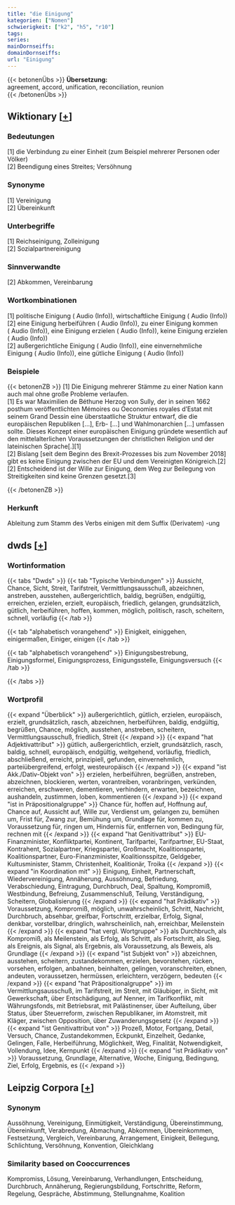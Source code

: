 ```yaml
---
title: "die Einigung"
kategorien: ["Nomen"]
schwierigkeit: ["k2", "h5", "r10"]
tags:
series:
mainDornseiffs:
domainDornseiffs:
url: "Einigung"
---
```


{{< betonenÜbs >}}
**Übersetzung:**  
agreement, accord, unification, reconciliation, reunion  
{{< /betonenÜbs >}}

## Wiktionary [[+](https://de.wiktionary.org/wiki/Einigung)]

### Bedeutungen
[1] die Verbindung zu einer Einheit (zum Beispiel mehrerer Personen oder Völker)  
[2] Beendigung eines Streites; Versöhnung  

### Synonyme
[1] Vereinigung  
[2] Übereinkunft  

### Unterbegriffe
[1] Reichseinigung, Zolleinigung  
[2] Sozialpartnereinigung  

### Sinnverwandte
[2] Abkommen, Vereinbarung  

### Wortkombinationen
[1] politische Einigung ( Audio (Info)), wirtschaftliche Einigung ( Audio (Info))  
[2] eine Einigung herbeiführen ( Audio (Info)), zu einer Einigung kommen ( Audio (Info)), eine Einigung erzielen ( Audio (Info)), keine Einigung erzielen ( Audio (Info))  
[2] außergerichtliche Einigung ( Audio (Info)), eine einvernehmliche Einigung ( Audio (Info)), eine gütliche Einigung ( Audio (Info))  

### Beispiele
{{< betonenZB >}}
[1] Die Einigung mehrerer Stämme zu einer Nation kann auch mal ohne große Probleme verlaufen.  
[1] Es war Maximilien de Béthune Herzog von Sully, der in seinen 1662 posthum veröffentlichten Mémoires ou Oeconomies royales d’Estat mit seinem Grand Dessin eine überstaatliche Struktur entwarf, die die europäischen Republiken […], Erb- […] und Wahlmonarchien […] umfassen sollte. Dieses Konzept einer europäischen Einigung gründete wesentlich auf den mittelalterlichen Voraussetzungen der christlichen Religion und der lateinischen Sprache[.][1]  
[2] Bislang [seit dem Beginn des Brexit-Prozesses bis zum November 2018] gibt es keine Einigung zwischen der EU und dem Vereinigten Königreich.[2]  
[2] Entscheidend ist der Wille zur Einigung, dem Weg zur Beilegung von Streitigkeiten sind keine Grenzen gesetzt.[3]  

{{< /betonenZB >}}
### Herkunft
Ableitung zum Stamm des Verbs einigen mit dem Suffix (Derivatem) -ung  



## dwds [[+](https://www.dwds.de/wb/Einigung)]

### Wortinformation
{{< tabs "Dwds" >}}
{{< tab "Typische Verbindungen" >}}
Aussicht, Chance, Sicht, Streit, Tarifstreit, Vermittlungsausschuß, abzeichnen, anstreben, ausstehen, außergerichtlich, baldig, begrüßen, endgültig, erreichen, erzielen, erzielt, europäisch, friedlich, gelangen, grundsätzlich, gütlich, herbeiführen, hoffen, kommen, möglich, politisch, rasch, scheitern, schnell, vorläufig
{{< /tab >}}

{{< tab "alphabetisch vorangehend" >}}
Einigkeit, einiggehen, einigermaßen, Einiger, einigen
{{< /tab >}}

{{< tab "alphabetisch vorangehend" >}}
Einigungsbestrebung, Einigungsformel, Einigungsprozess, Einigungsstelle, Einigungsversuch
{{< /tab >}}

{{< /tabs >}}

### Wortprofil
{{< expand "Überblick" >}} außergerichtlich, gütlich, erzielen, europäisch, erzielt, grundsätzlich, rasch, abzeichnen, herbeiführen, baldig, endgültig, begrüßen, Chance, möglich, ausstehen, anstreben, scheitern, Vermittlungsausschuß, friedlich, Streit {{< /expand >}}
{{< expand "hat Adjektivattribut" >}} gütlich, außergerichtlich, erzielt, grundsätzlich, rasch, baldig, schnell, europäisch, endgültig, weitgehend, vorläufig, friedlich, abschließend, erreicht, prinzipiell, gefunden, einvernehmlich, parteiübergreifend, erfolgt, westeuropäisch {{< /expand >}}
{{< expand "ist Akk./Dativ-Objekt von" >}} erzielen, herbeiführen, begrüßen, anstreben, abzeichnen, blockieren, werten, vorantreiben, voranbringen, verkünden, erreichen, erschweren, dementieren, verhindern, erwarten, bezeichnen, aushandeln, zustimmen, loben, kommentieren {{< /expand >}}
{{< expand "ist in Präpositionalgruppe" >}} Chance für, hoffen auf, Hoffnung auf, Chance auf, Aussicht auf, Wille zur, Verdienst um, gelangen zu, bemühen um, Frist für, Zwang zur, Bemühung um, Grundlage für, kommen zu, Voraussetzung für, ringen um, Hindernis für, entfernen von, Bedingung für, rechnen mit {{< /expand >}}
{{< expand "hat Genitivattribut" >}} EU-Finanzminister, Konfliktpartei, Kontinent, Tarifpartei, Tarifpartner, EU-Staat, Kontrahent, Sozialpartner, Kriegspartei, Großmacht, Koalitionspartei, Koalitionspartner, Euro-Finanzminister, Koalitionsspitze, Geldgeber, Kultusminister, Stamm, Christenheit, Koalitionär, Troika {{< /expand >}}
{{< expand "in Koordination mit" >}} Einigung, Einheit, Partnerschaft, Wiedervereinigung, Annäherung, Aussöhnung, Befriedung, Verabschiedung, Eintragung, Durchbruch, Deal, Spaltung, Kompromiß, Westbindung, Befreiung, Zusammenschluß, Teilung, Verständigung, Scheitern, Globalisierung {{< /expand >}}
{{< expand "hat Prädikativ" >}} Voraussetzung, Kompromiß, möglich, unwahrscheinlich, Schritt, Nachricht, Durchbruch, absehbar, greifbar, Fortschritt, erzielbar, Erfolg, Signal, denkbar, vorstellbar, dringlich, wahrscheinlich, nah, erreichbar, Meilenstein {{< /expand >}}
{{< expand "hat vergl. Wortgruppe" >}} als Durchbruch, als Kompromiß, als Meilenstein, als Erfolg, als Schritt, als Fortschritt, als Sieg, als Ereignis, als Signal, als Ergebnis, als Voraussetzung, als Beweis, als Grundlage {{< /expand >}}
{{< expand "ist Subjekt von" >}} abzeichnen, ausstehen, scheitern, zustandekommen, erzielen, bevorstehen, rücken, vorsehen, erfolgen, anbahnen, beinhalten, gelingen, voranschreiten, ebnen, andeuten, voraussetzen, hermüssen, erleichtern, verzögern, bedeuten {{< /expand >}}
{{< expand "hat Präpositionalgruppe" >}} im Vermittlungsausschuß, im Tarifstreit, im Streit, mit Gläubiger, in Sicht, mit Gewerkschaft, über Entschädigung, auf Nenner, im Tarifkonflikt, mit Währungsfonds, mit Betriebsrat, mit Palästinenser, über Aufteilung, über Status, über Steuerreform, zwischen Republikaner, im Atomstreit, mit Kläger, zwischen Opposition, über Zuwanderungsgesetz {{< /expand >}}
{{< expand "ist Genitivattribut von" >}} Prozeß, Motor, Fortgang, Detail, Versuch, Chance, Zustandekommen, Eckpunkt, Einzelheit, Gedanke, Gelingen, Falle, Herbeiführung, Möglichkeit, Weg, Finalität, Notwendigkeit, Vollendung, Idee, Kernpunkt {{< /expand >}}
{{< expand "ist Prädikativ von" >}} Voraussetzung, Grundlage, Alternative, Woche, Einigung, Bedingung, Ziel, Erfolg, Ergebnis, es {{< /expand >}}

## Leipzig Corpora [[+](https://corpora.uni-leipzig.de/en/res?word=Einigung&corpusId=deu_newscrawl-public_2018)]


### Synonym
Aussöhnung, Vereinigung, Einmütigkeit, Verständigung, Übereinstimmung, Übereinkunft, Verabredung, Abmachung, Abkommen, Übereinkommen, Festsetzung, Vergleich, Vereinbarung, Arrangement, Einigkeit, Beilegung, Schlichtung, Versöhnung, Konvention, Gleichklang


### Similarity based on Cooccurrences
Kompromiss, Lösung, Vereinbarung, Verhandlungen, Entscheidung, Durchbruch, Annäherung, Regierungsbildung, Fortschritte, Reform, Regelung, Gespräche, Abstimmung, Stellungnahme, Koalition

